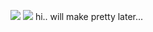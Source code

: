 ![](https://files.catbox.moe/x68ftd.png)
![](https://komarev.com/ghpvc/?username=halbong&base=10)
hi.. will make pretty later...

<!--
**yaoibot/yaoibot** is a ✨ _special_ ✨ repository because its `README.md` (this file) appears on your GitHub profile.

Here are some ideas to get you started:

- 🔭 I’m currently working on ...
- 🌱 I’m currently learning ...
- 👯 I’m looking to collaborate on ...
- 🤔 I’m looking for help with ...
- 💬 Ask me about ...
- 📫 How to reach me: ...
- 😄 Pronouns: ...
- ⚡ Fun fact: ...
-->
